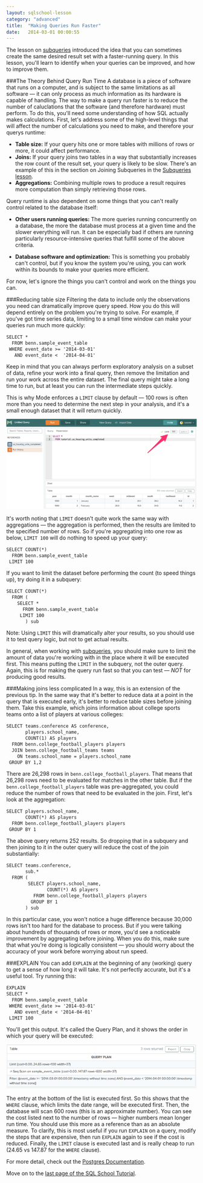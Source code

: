 ```yaml
---
layout: sqlschool-lesson
category: "advanced"
title:  "Making Queries Run Faster"
date:   2014-03-01 00:00:55
---
```


The lesson on [subqueries](/advanced/subqueries.html) introduced the idea that you can sometimes create the same desired result set with a faster-running query. In this lesson, you'll learn to identify when your queries can be improved, and how to improve them.

###The Theory Behind Query Run Time
A database is a piece of software that runs on a computer, and is subject to the same limitations as all software &mdash; it can only process as much information as its hardware is capable of handling. The way to make a query run faster is to reduce the number of caluclations that the software (and therefore hardware) must perform. To do this, you'll need some understanding of how SQL actually makes calculations. First, let's address some of the high-level things that will affect the number of calculations you need to make, and therefore your querys runtime:

* **Table size:** If your query hits one or more tables with millions of rows or more, it could affect performance.
* **Joins:** If your query joins two tables in a way that substantially increases the row count of the result set, your query is likely to be slow. There's an example of this in the section on Joining Subqueries in the [Subqueries lesson](/advanced/suqueries.html).
* **Aggregations:** Combining multiple rows to produce a result requires more computation than simply retrieving those rows.

Query runtime is also dependent on some things that you can't really control related to the database itself:

* **Other users running queries:** The more queries running concurrently on a database, the more the database must process at a given time and the slower everything will run. It can be especially bad if others are running particularly resource-intensive queries that fulfill some of the above criteria.

* **Database software and optimization:** This is something you probably can't control, but if you know the system you're using, you can work within its bounds to make your queries more efficient.

For now, let's ignore the things you can't control and work on the things you can.

###Reducing table size
Filtering the data to include only the observations you need can dramatically improve query speed. How you do this will depend entirely on the problem you're trying to solve. For example, if you've got time series data, limiting to a small time window can make your queries run much more quickly:

    SELECT *
      FROM benn.sample_event_table
     WHERE event_date >= '2014-03-01'
       AND event_date <  '2014-04-01'

Keep in mind that you can always perform exploratory analysis on a subset of data, refine your work into a final query, then remove the limitation and run your work across the entire dataset. The final query might take a long time to run, but at least you can run the intermediate steps quickly.

This is why Mode enforces a `LIMIT` clause by default &mdash; 100 rows is often more than you need to determine the next step in your analysis, and it's a small enough dataset that it will return quickly.

![Limit](/images/the-basics/limit-box.png)

It's worth noting that `LIMIT` doesn't quite work the same way with aggregations &mdash; the aggregation is performed, then the results are limited to the specified number of rows. So if you're aggregating into one row as below, `LIMIT 100` will do nothing to speed up your query:

    SELECT COUNT(*)
      FROM benn.sample_event_table
     LIMIT 100

If you want to limit the dataset before performing the count (to speed things up), try doing it in a subquery:

    SELECT COUNT(*)
      FROM (
        SELECT *
          FROM benn.sample_event_table
         LIMIT 100
           ) sub

Note: Using `LIMIT` this will dramatically alter your results, so you should use it to test query logic, but not to get actual results.

In general, when working with [subqueries](advanced/subqueries.html), you should make sure to limit the amount of data you're working with in the place where it will be executed first. This means putting the `LIMIT` in the subquery, not the outer query. Again, this is for making the query run fast so that you can test &mdash; *NOT* for producing good results.

###Making joins less complicated
In a way, this is an extension of the previous tip. In the same way that it's better to reduce data at a point in the query that is executed early, it's better to reduce table sizes before joining them. Take this example, which joins information about college sports teams onto a list of players at various colleges:

    SELECT teams.conference AS conference,
           players.school_name,
           COUNT(1) AS players
      FROM benn.college_football_players players
      JOIN benn.college_football_teams teams
        ON teams.school_name = players.school_name
     GROUP BY 1,2

There are 26,298 rows in `benn.college_football_players`. That means that 26,298 rows need to be evaluated for matches in the other table. But if the `benn.college_football_players` table was pre-aggregated, you could reduce the number of rows that need to be evaluated in the join. First, let's look at the aggregation:

    SELECT players.school_name,
           COUNT(*) AS players
      FROM benn.college_football_players players
     GROUP BY 1

The above query returns 252 results. So dropping that in a subquery and then joining to it in the outer query will reduce the cost of the join substantially:

    SELECT teams.conference,
           sub.*
      FROM (
            SELECT players.school_name,
                   COUNT(*) AS players
              FROM benn.college_football_players players
             GROUP BY 1
           ) sub

In this particular case, you won't notice a huge difference because 30,000 rows isn't too hard for the database to process. But if you were talking about hundreds of thousands of rows or more, you'd see a noticeable improvement by aggregating before joining. When you do this, make sure that what you're doing is logically consistent &mdash; you should worry about the accuracy of your work before worrying about run speed.

<!--
###Optimizing aggregations
-->

###EXPLAIN
You can add `EXPLAIN` at the beginning of any (working) query to get a sense of how long it will take. It's not perfectly accurate, but it's a useful tool. Try running this:

    EXPLAIN
    SELECT *
      FROM benn.sample_event_table
     WHERE event_date >= '2014-03-01'
       AND event_date < '2014-04-01'
     LIMIT 100

You'll get this output. It's called the Query Plan, and it shows the order in which your query will be executed:

![Explain Output](/images/advanced/explain.png)

The entry at the bottom of the list is executed first. So this shows that the `WHERE` clause, which limits the date range, will be executed first. Then, the database will scan 600 rows (this is an approximate number). You can see the cost listed next to the number of rows &mdash; higher numbers mean longer run time. You should use this more as a reference than as an absolute measure. To clarify, this is most useful if you run `EXPLAIN` on a query, modify the steps that are expensive, then run `EXPLAIN` again to see if the cost is reduced. Finally, the `LIMIT` clause is executed last and is really cheap to run (24.65 vs 147.87 for the `WHERE` clause).

For more detail, check out the [Postgres Documentation](http://www.postgresql.org/docs/9.0/static/sql-explain.html).

<!--
###Easy Tricks to Speed Things Up
* limit as early as possible in the logic to narrow result set
* 

###Why DISTINCT is so slow

###Indexes
as referenced in [Join Tips & Tricks](/intermediate/join-tips-and-tricks.html)
-->

Move on to the [last page of the SQL School Tutorial](/advanced/tutorial-conclusion.html).